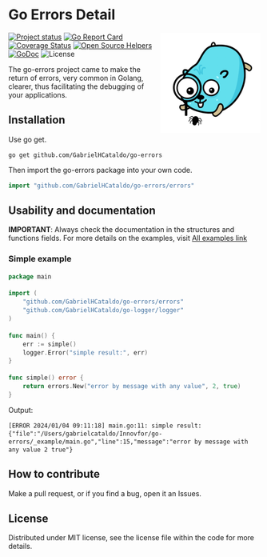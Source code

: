 Go Errors Detail
=================
<!--suppress ALL -->
<img align="right" src="gopher-debug.png" alt="">

[![Project status](https://img.shields.io/badge/version-v1.0.4-vividgreen.svg)](https://github.com/GabrielHCataldo/go-errors/releases/tag/v1.0.4)
[![Go Report Card](https://goreportcard.com/badge/github.com/GabrielHCataldo/go-errors)](https://goreportcard.com/report/github.com/GabrielHCataldo/go-errors)
[![Coverage Status](https://coveralls.io/repos/GabrielHCataldo/go-errors/badge.svg?branch=main&service=github)](https://coveralls.io/github/GabrielHCataldo/go-errors?branch=main)
[![Open Source Helpers](https://www.codetriage.com/gabrielhcataldo/go-errors/badges/users.svg)](https://www.codetriage.com/gabrielhcataldo/go-errors)
[![GoDoc](https://godoc.org/github/GabrielHCataldo/go-errors?status.svg)](https://pkg.go.dev/github.com/GabrielHCataldo/go-errors/errors)
![License](https://img.shields.io/dub/l/vibe-d.svg)

[//]: # ([![build workflow]&#40;https://github.com/GabrielHCataldo/go-errors/actions/workflows/go.yml/badge.svg&#41;]&#40;https://github.com/GabrielHCataldo/go-errors/actions&#41;)

[//]: # ([![Source graph]&#40;https://sourcegraph.com/github.com/go-errors/errors/-/badge.svg&#41;]&#40;https://sourcegraph.com/github.com/go-errors/errors?badge&#41;)

[//]: # ([![TODOs]&#40;https://badgen.net/https/api.tickgit.com/badgen/github.com/GabrielHCataldo/go-errors/errors&#41;]&#40;https://www.tickgit.com/browse?repo=github.com/GabrielHCataldo/go-errors&#41;)

The go-errors project came to make the return of errors, very common in Golang, clearer, thus facilitating the 
debugging of your applications.

Installation
------------

Use go get.

	go get github.com/GabrielHCataldo/go-errors

Then import the go-errors package into your own code.

```go
import "github.com/GabrielHCataldo/go-errors/errors"
```

Usability and documentation
------------
**IMPORTANT**: Always check the documentation in the structures and functions fields.
For more details on the examples, visit [All examples link](https://github/GabrielHCataldo/go-errors/blob/main/_example/main)

### Simple example

```go
package main

import (
    "github.com/GabrielHCataldo/go-errors/errors"
    "github.com/GabrielHCataldo/go-logger/logger"
)

func main() {
    err := simple()
    logger.Error("simple result:", err)
}

func simple() error {
    return errors.New("error by message with any value", 2, true)
}
```

Output:

    [ERROR 2024/01/04 09:11:18] main.go:11: simple result: {"file":"/Users/gabrielcataldo/Innovfor/go-errors/_example/main.go","line":15,"message":"error by message with any value 2 true"}

How to contribute
------
Make a pull request, or if you find a bug, open it
an Issues.

License
-------
Distributed under MIT license, see the license file within the code for more details.